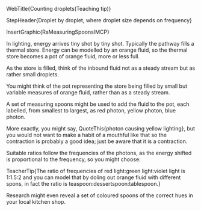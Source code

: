WebTitle{Counting droplets(Teaching tip)}

StepHeader{Droplet by droplet, where droplet size depends on frequency}

InsertGraphic{RaMeasuringSpoonsIMCP}

In lighting, energy arrives tiny shot by tiny shot. Typically the pathway fills a thermal store. Energy can be modelled by an orange fluid, so the thermal store becomes a pot of orange fluid, more or less full.

As the store is filled, think of the inbound fluid not as a steady stream but as rather small droplets.

You might think of the pot representing the store being filled by small but variable measures of orange fluid, rather than as a steady stream.

A set of measuring spoons might be used to add the fluid to the pot, each labelled, from smallest to largest, as red photon, yellow photon, blue photon.

More exactly, you might say, QuoteThis{photon causing yellow lighting}, but you would not want to make a habit of a mouthful like that so the contraction is probably a good idea; just be aware that it is a contraction.

Suitable ratios follow the frequencies of the photons, as the energy shifted is proportional to the frequency, so you might choose:

TeacherTip{The ratio of  frequencies of red light:green light:violet light is 1:1.5:2  and you can model that by doling out orange fluid with different spons, in fact the ratio is teaspoon:dessertspoon:tablespoon.}

Research might even reveal a set of coloured spoons of the correct hues in your local kitchen shop.


